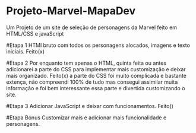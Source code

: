 # Projeto-Marvel-MapaDev
Um Projeto de um site de seleção de personagens da Marvel feito em HTML/CSS e javaScript

#Etapa 1
HTMl bruto com todos os personagens alocados, imagens e texto iniciais.
Feito(x)

#Etapa 2
Por enquanto tem apenas o HTML, quinta feita ou antes adicionarei a parte do CSS para implementar mais customização e deixar mais organizado.
Feito(x)
a parte do CSS foi muito complicada e bastante extença, não compreendi 100% de tudo mas consegui assimilar muita informação e foi bem interessante essa parte e divertida customizando o site.

#Etapa 3
Adicionar JavaScript e deixar com funcionamentos.
Feito()

#Etapa Bonus
Customizar mais e adicionar mais funcionalidade e personagens.
